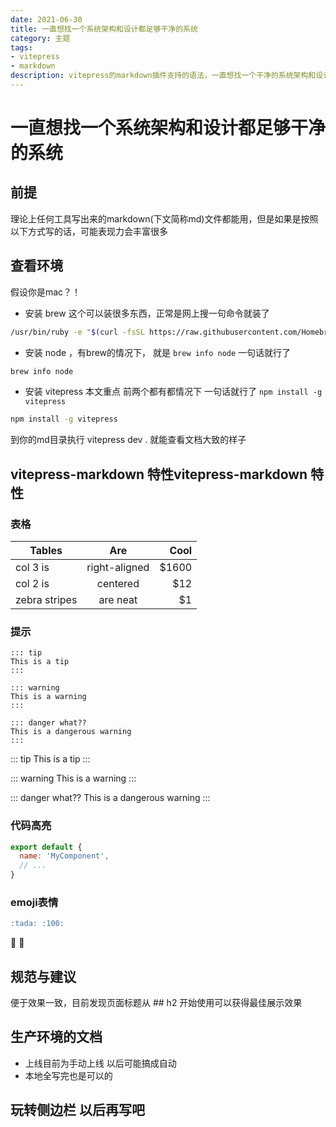```yaml
---
date: 2021-06-30
title: 一直想找一个系统架构和设计都足够干净的系统
category: 主题
tags:
- vitepress
- markdown
description: vitepress的markdown插件支持的语法，一直想找一个干净的系统架构和设计都足够干净都，一直没满意的，不满意就自己设计，一直想找一个干净的系统架构和设计都足够干净都，一直没满意的，不满意就自己设计
---
```

# 一直想找一个系统架构和设计都足够干净的系统
## 前提
理论上任何工具写出来的markdown(下文简称md)文件都能用，但是如果是按照以下方式写的话，可能表现力会丰富很多

## 查看环境

假设你是mac？！

* 安装 brew 这个可以装很多东西，正常是网上搜一句命令就装了
```bash
/usr/bin/ruby -e "$(curl -fsSL https://raw.githubusercontent.com/Homebrew/install/master/install)"
```
* 安装 node ，有brew的情况下， 就是 `brew info node` 一句话就行了
```bash
brew info node
```
* 安装 vitepress 本文重点 前两个都有都情况下 一句话就行了 `npm install -g vitepress`
 ```bash
npm install -g vitepress
```

到你的md目录执行 vitepress dev . 就能查看文档大致的样子

## vitepress-markdown 特性vitepress-markdown 特性

### 表格
| Tables        | Are           | Cool  |
| ------------- |:-------------:| -----:|
| col 3 is      | right-aligned | $1600 |
| col 2 is      | centered      |   $12 |
| zebra stripes | are neat      |    $1 |

### 提示

```
::: tip
This is a tip
:::

::: warning
This is a warning
:::

::: danger what??
This is a dangerous warning
:::
```
::: tip
This is a tip
:::

::: warning
This is a warning
:::

::: danger what??
This is a dangerous warning
:::

### 代码高亮

``` js
export default {
  name: 'MyComponent',
  // ...
}
```

### emoji表情
```markdown
:tada: :100:
```
:tada: :100:


## 规范与建议

便于效果一致，目前发现页面标题从 ## h2 开始使用可以获得最佳展示效果

## 生产环境的文档

* 上线目前为手动上线 以后可能搞成自动
* 本地全写完也是可以的

## 玩转侧边栏 以后再写吧




